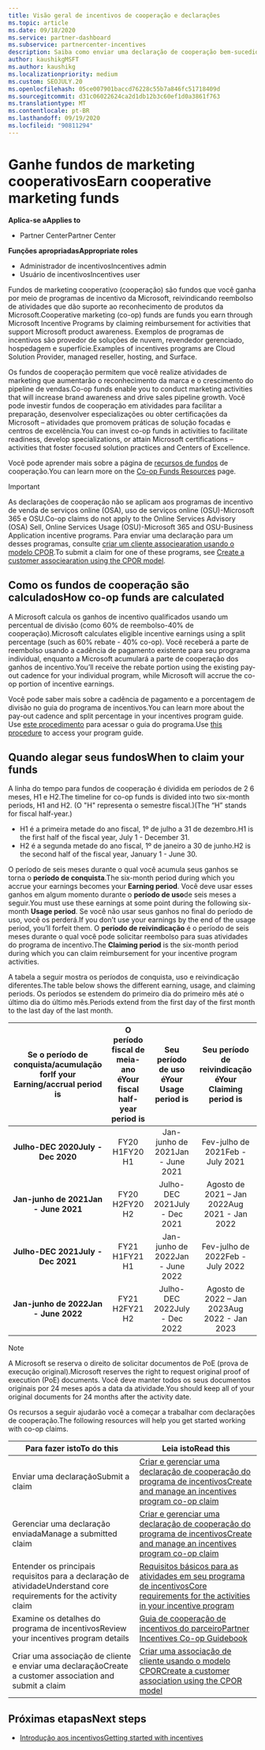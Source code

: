 ```yaml
---
title: Visão geral de incentivos de cooperação e declarações
ms.topic: article
ms.date: 09/18/2020
ms.service: partner-dashboard
ms.subservice: partnercenter-incentives
description: Saiba como enviar uma declaração de cooperação bem-sucedida para seus incentivos organizando a documentação, as faturas, as instruções e a prova de execução corretas.
author: kaushikgMSFT
ms.author: kaushikg
ms.localizationpriority: medium
ms.custom: SEOJULY.20
ms.openlocfilehash: 05ce007901baccd76228c55b7a846fc51718409d
ms.sourcegitcommit: d31c06022624ca2d1db12b3c60ef1d0a3861f763
ms.translationtype: MT
ms.contentlocale: pt-BR
ms.lasthandoff: 09/19/2020
ms.locfileid: "90811294"
---
```

# <a name="earn-cooperative-marketing-funds"></a><span data-ttu-id="d694f-103">Ganhe fundos de marketing cooperativos</span><span class="sxs-lookup"><span data-stu-id="d694f-103">Earn cooperative marketing funds</span></span>

<span data-ttu-id="d694f-104">**Aplica-se a**</span><span class="sxs-lookup"><span data-stu-id="d694f-104">**Applies to**</span></span>

- <span data-ttu-id="d694f-105">Partner Center</span><span class="sxs-lookup"><span data-stu-id="d694f-105">Partner Center</span></span>

<span data-ttu-id="d694f-106">**Funções apropriadas**</span><span class="sxs-lookup"><span data-stu-id="d694f-106">**Appropriate roles**</span></span>

- <span data-ttu-id="d694f-107">Administrador de incentivos</span><span class="sxs-lookup"><span data-stu-id="d694f-107">Incentives admin</span></span>
- <span data-ttu-id="d694f-108">Usuário de incentivos</span><span class="sxs-lookup"><span data-stu-id="d694f-108">Incentives user</span></span>

<span data-ttu-id="d694f-109">Fundos de marketing cooperativo (cooperação) são fundos que você ganha por meio de programas de incentivo da Microsoft, reivindicando reembolso de atividades que dão suporte ao reconhecimento de produtos da Microsoft.</span><span class="sxs-lookup"><span data-stu-id="d694f-109">Cooperative marketing (co-op) funds are funds you earn through Microsoft Incentive Programs by claiming reimbursement for activities that support Microsoft product awareness.</span></span> <span data-ttu-id="d694f-110">Exemplos de programas de incentivos são provedor de soluções de nuvem, revendedor gerenciado, hospedagem e superfície.</span><span class="sxs-lookup"><span data-stu-id="d694f-110">Examples of incentives programs are Cloud Solution Provider, managed reseller, hosting, and Surface.</span></span>

<span data-ttu-id="d694f-111">Os fundos de cooperação permitem que você realize atividades de marketing que aumentarão o reconhecimento da marca e o crescimento do pipeline de vendas.</span><span class="sxs-lookup"><span data-stu-id="d694f-111">Co-op funds enable you to conduct marketing activities that will increase brand awareness and drive sales pipeline growth.</span></span> <span data-ttu-id="d694f-112">Você pode investir fundos de cooperação em atividades para facilitar a preparação, desenvolver especializações ou obter certificações da Microsoft – atividades que promovem práticas de solução focadas e centros de excelência.</span><span class="sxs-lookup"><span data-stu-id="d694f-112">You can invest co-op funds in activities to facilitate readiness, develop specializations, or attain Microsoft certifications – activities that foster focused solution practices and Centers of Excellence.</span></span>

<span data-ttu-id="d694f-113">Você pode aprender mais sobre a página de [recursos de fundos](https://partner.microsoft.com/asset/collection/co-op-funds-resources#/) de cooperação.</span><span class="sxs-lookup"><span data-stu-id="d694f-113">You can learn more on the [Co-op Funds Resources](https://partner.microsoft.com/asset/collection/co-op-funds-resources#/) page.</span></span>

>[!Important]
><span data-ttu-id="d694f-114">As declarações de cooperação não se aplicam aos programas de incentivo de venda de serviços online (OSA), uso de serviços online (OSU)-Microsoft 365 e OSU.</span><span class="sxs-lookup"><span data-stu-id="d694f-114">Co-op claims do not apply to the Online Services Advisory (OSA) Sell, Online Services Usage (OSU)-Microsoft 365 and OSU-Business Application incentive programs.</span></span> <span data-ttu-id="d694f-115">Para enviar uma declaração para um desses programas, consulte [criar um cliente associearation usando o modelo CPOR](submit-osa-claim.md).</span><span class="sxs-lookup"><span data-stu-id="d694f-115">To submit a claim for one of these programs, see [Create a customer associearation using the CPOR model](submit-osa-claim.md).</span></span>

## <a name="how-co-op-funds-are-calculated"></a><span data-ttu-id="d694f-116">Como os fundos de cooperação são calculados</span><span class="sxs-lookup"><span data-stu-id="d694f-116">How co-op funds are calculated</span></span>

<span data-ttu-id="d694f-117">A Microsoft calcula os ganhos de incentivo qualificados usando um percentual de divisão (como 60% de reembolso-40% de cooperação).</span><span class="sxs-lookup"><span data-stu-id="d694f-117">Microsoft calculates eligible incentive earnings using a split percentage (such as 60% rebate - 40% co-op).</span></span> <span data-ttu-id="d694f-118">Você receberá a parte de reembolso usando a cadência de pagamento existente para seu programa individual, enquanto a Microsoft acumulará a parte de cooperação dos ganhos de incentivo.</span><span class="sxs-lookup"><span data-stu-id="d694f-118">You’ll receive the rebate portion using the existing pay-out cadence for your individual program, while Microsoft will accrue the co-op portion of incentive earnings.</span></span>

<span data-ttu-id="d694f-119">Você pode saber mais sobre a cadência de pagamento e a porcentagem de divisão no guia do programa de incentivos.</span><span class="sxs-lookup"><span data-stu-id="d694f-119">You can learn more about the pay-out cadence and split percentage in your incentives program guide.</span></span> <span data-ttu-id="d694f-120">Use [este procedimento](incentives-determined-your-program-eligibility.md) para acessar o guia do programa.</span><span class="sxs-lookup"><span data-stu-id="d694f-120">Use [this procedure](incentives-determined-your-program-eligibility.md) to access your program guide.</span></span>

## <a name="when-to-claim-your-funds"></a><span data-ttu-id="d694f-121">Quando alegar seus fundos</span><span class="sxs-lookup"><span data-stu-id="d694f-121">When to claim your funds</span></span>

<span data-ttu-id="d694f-122">A linha do tempo para fundos de cooperação é dividida em períodos de 2 6 meses, H1 e H2.</span><span class="sxs-lookup"><span data-stu-id="d694f-122">The timeline for co-op funds is divided into two six-month periods, H1 and H2.</span></span> <span data-ttu-id="d694f-123">(O "H" representa o semestre fiscal.)</span><span class="sxs-lookup"><span data-stu-id="d694f-123">(The “H” stands for fiscal half-year.)</span></span>

- <span data-ttu-id="d694f-124">H1 é a primeira metade do ano fiscal, 1º de julho a 31 de dezembro.</span><span class="sxs-lookup"><span data-stu-id="d694f-124">H1 is the first half of the fiscal year, July 1 - December 31.</span></span>
- <span data-ttu-id="d694f-125">H2 é a segunda metade do ano fiscal, 1º de janeiro a 30 de junho.</span><span class="sxs-lookup"><span data-stu-id="d694f-125">H2 is the second half of the fiscal year, January 1 - June 30.</span></span>

<span data-ttu-id="d694f-126">O período de seis meses durante o qual você acumula seus ganhos se torna o **período de conquista**.</span><span class="sxs-lookup"><span data-stu-id="d694f-126">The six-month period during which you accrue your earnings becomes your **Earning period**.</span></span> <span data-ttu-id="d694f-127">Você deve usar esses ganhos em algum momento durante o **período de uso**de seis meses a seguir.</span><span class="sxs-lookup"><span data-stu-id="d694f-127">You must use these earnings at some point during the following six-month **Usage period**.</span></span> <span data-ttu-id="d694f-128">Se você não usar seus ganhos no final do período de uso, você os perderá.</span><span class="sxs-lookup"><span data-stu-id="d694f-128">If you don’t use your earnings by the end of the usage period, you’ll forfeit them.</span></span> <span data-ttu-id="d694f-129">O **período de reivindicação** é o período de seis meses durante o qual você pode solicitar reembolso para suas atividades do programa de incentivo.</span><span class="sxs-lookup"><span data-stu-id="d694f-129">The **Claiming period** is the six-month period during which you can claim reimbursement for your incentive program activities.</span></span>

<span data-ttu-id="d694f-130">A tabela a seguir mostra os períodos de conquista, uso e reivindicação diferentes.</span><span class="sxs-lookup"><span data-stu-id="d694f-130">The table below shows the different earning, usage, and claiming periods.</span></span> <span data-ttu-id="d694f-131">Os períodos se estendem do primeiro dia do primeiro mês até o último dia do último mês.</span><span class="sxs-lookup"><span data-stu-id="d694f-131">Periods extend from the first day of the first month to the last day of the last month.</span></span>

|  <span data-ttu-id="d694f-132">Se o período de conquista/acumulação for</span><span class="sxs-lookup"><span data-stu-id="d694f-132">If your Earning/accrual period is</span></span>  |<span data-ttu-id="d694f-133">O período fiscal de meia-ano é</span><span class="sxs-lookup"><span data-stu-id="d694f-133">Your fiscal half-year period is</span></span>  |  <span data-ttu-id="d694f-134">Seu período de uso é</span><span class="sxs-lookup"><span data-stu-id="d694f-134">Your Usage period is</span></span>  |  <span data-ttu-id="d694f-135">Seu período de reivindicação é</span><span class="sxs-lookup"><span data-stu-id="d694f-135">Your Claiming period is</span></span>  |
| :-----------: | :-----------: | :-----------: | :-----------: |
|<span data-ttu-id="d694f-136">**Julho-DEC 2020**</span><span class="sxs-lookup"><span data-stu-id="d694f-136">**July - Dec 2020**</span></span>| <span data-ttu-id="d694f-137">FY20 H1</span><span class="sxs-lookup"><span data-stu-id="d694f-137">FY20 H1</span></span>  |  <span data-ttu-id="d694f-138">Jan-junho de 2021</span><span class="sxs-lookup"><span data-stu-id="d694f-138">Jan - June 2021</span></span>  |  <span data-ttu-id="d694f-139">Fev-julho de 2021</span><span class="sxs-lookup"><span data-stu-id="d694f-139">Feb - July 2021</span></span>  |
|<span data-ttu-id="d694f-140">**Jan-junho de 2021**</span><span class="sxs-lookup"><span data-stu-id="d694f-140">**Jan - June 2021**</span></span> |  <span data-ttu-id="d694f-141">FY20 H2</span><span class="sxs-lookup"><span data-stu-id="d694f-141">FY20 H2</span></span>  |  <span data-ttu-id="d694f-142">Julho-DEC 2021</span><span class="sxs-lookup"><span data-stu-id="d694f-142">July - Dec 2021</span></span>  |  <span data-ttu-id="d694f-143">Agosto de 2021 – Jan 2022</span><span class="sxs-lookup"><span data-stu-id="d694f-143">Aug 2021 - Jan 2022</span></span>  |
|<span data-ttu-id="d694f-144">**Julho-DEC 2021**</span><span class="sxs-lookup"><span data-stu-id="d694f-144">**July - Dec 2021**</span></span>|  <span data-ttu-id="d694f-145">FY21 H1</span><span class="sxs-lookup"><span data-stu-id="d694f-145">FY21 H1</span></span>  |  <span data-ttu-id="d694f-146">Jan-junho de 2022</span><span class="sxs-lookup"><span data-stu-id="d694f-146">Jan - June 2022</span></span>  |  <span data-ttu-id="d694f-147">Fev-julho de 2022</span><span class="sxs-lookup"><span data-stu-id="d694f-147">Feb - July 2022</span></span>  |
|<span data-ttu-id="d694f-148">**Jan-junho de 2022**</span><span class="sxs-lookup"><span data-stu-id="d694f-148">**Jan - June 2022**</span></span> |  <span data-ttu-id="d694f-149">FY21 H2</span><span class="sxs-lookup"><span data-stu-id="d694f-149">FY21 H2</span></span>  |  <span data-ttu-id="d694f-150">Julho-DEC 2022</span><span class="sxs-lookup"><span data-stu-id="d694f-150">July - Dec 2022</span></span>  |  <span data-ttu-id="d694f-151">Agosto de 2022 – Jan 2023</span><span class="sxs-lookup"><span data-stu-id="d694f-151">Aug 2022 - Jan 2023</span></span>  |

>[!NOTE]
><span data-ttu-id="d694f-152">A Microsoft se reserva o direito de solicitar documentos de PoE (prova de execução original).</span><span class="sxs-lookup"><span data-stu-id="d694f-152">Microsoft reserves the right to request original proof of execution (PoE) documents.</span></span> <span data-ttu-id="d694f-153">Você deve manter todos os seus documentos originais por 24 meses após a data da atividade.</span><span class="sxs-lookup"><span data-stu-id="d694f-153">You should keep all of your original documents for 24 months after the activity date.</span></span>

<span data-ttu-id="d694f-154">Os recursos a seguir ajudarão você a começar a trabalhar com declarações de cooperação.</span><span class="sxs-lookup"><span data-stu-id="d694f-154">The following resources will help you get started working with co-op claims.</span></span>

| <span data-ttu-id="d694f-155">Para fazer isto</span><span class="sxs-lookup"><span data-stu-id="d694f-155">To do this</span></span> | <span data-ttu-id="d694f-156">Leia isto</span><span class="sxs-lookup"><span data-stu-id="d694f-156">Read this</span></span> |
| ------ | ----------- |
| <span data-ttu-id="d694f-157">Enviar uma declaração</span><span class="sxs-lookup"><span data-stu-id="d694f-157">Submit a claim</span></span> |  [<span data-ttu-id="d694f-158">Criar e gerenciar uma declaração de cooperação do programa de incentivos</span><span class="sxs-lookup"><span data-stu-id="d694f-158">Create and manage an incentives program co-op claim</span></span>](create-incentives-claims.md)  |
| <span data-ttu-id="d694f-159">Gerenciar uma declaração enviada</span><span class="sxs-lookup"><span data-stu-id="d694f-159">Manage a submitted claim</span></span> | [<span data-ttu-id="d694f-160">Criar e gerenciar uma declaração de cooperação do programa de incentivos</span><span class="sxs-lookup"><span data-stu-id="d694f-160">Create and manage an incentives program co-op claim</span></span>](create-incentives-claims.md)    |
| <span data-ttu-id="d694f-161">Entender os principais requisitos para a declaração de atividade</span><span class="sxs-lookup"><span data-stu-id="d694f-161">Understand core requirements for the activity claim</span></span> | [<span data-ttu-id="d694f-162">Requisitos básicos para as atividades em seu programa de incentivos</span><span class="sxs-lookup"><span data-stu-id="d694f-162">Core requirements for the activities in your incentive program</span></span>](core-requirements.md)   |
| <span data-ttu-id="d694f-163">Examine os detalhes do programa de incentivos</span><span class="sxs-lookup"><span data-stu-id="d694f-163">Review your incentives program details</span></span> | [<span data-ttu-id="d694f-164">Guia de cooperação de incentivos do parceiro</span><span class="sxs-lookup"><span data-stu-id="d694f-164">Partner Incentives Co-op Guidebook</span></span>](https://assetsprod.microsoft.com/co-op-guidebook.pdf)  |
| <span data-ttu-id="d694f-165">Criar uma associação de cliente e enviar uma declaração</span><span class="sxs-lookup"><span data-stu-id="d694f-165">Create a customer association and submit a claim</span></span> | [<span data-ttu-id="d694f-166">Criar uma associação de cliente usando o modelo CPOR</span><span class="sxs-lookup"><span data-stu-id="d694f-166">Create a customer association using the CPOR model</span></span>](submit-osa-claim.md)   |

## <a name="next-steps"></a><span data-ttu-id="d694f-167">Próximas etapas</span><span class="sxs-lookup"><span data-stu-id="d694f-167">Next steps</span></span>

- [<span data-ttu-id="d694f-168">Introdução aos incentivos</span><span class="sxs-lookup"><span data-stu-id="d694f-168">Getting started with incentives</span></span>](incentives-get-started-intro.md)
